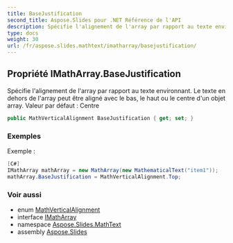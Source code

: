 ```yaml
---
title: BaseJustification
second_title: Aspose.Slides pour .NET Référence de l'API
description: Spécifie l'alignement de l'array par rapport au texte environnant. Le texte en dehors de l'array peut être aligné avec le bas, le haut ou le centre d'un objet array. Valeur par défaut : Centre
type: docs
weight: 30
url: /fr/aspose.slides.mathtext/imatharray/basejustification/
---
```


## Propriété IMathArray.BaseJustification

Spécifie l'alignement de l'array par rapport au texte environnant. Le texte en dehors de l'array peut être aligné avec le bas, le haut ou le centre d'un objet array. Valeur par défaut : Centre

```csharp
public MathVerticalAlignment BaseJustification { get; set; }
```

### Exemples

Exemple :
 
```csharp
[C#]
IMathArray mathArray = new MathArray(new MathematicalText("item1"));
mathArray.BaseJustification = MathVerticalAlignment.Top;
```

### Voir aussi

* enum [MathVerticalAlignment](../../mathverticalalignment)
* interface [IMathArray](../../imatharray)
* namespace [Aspose.Slides.MathText](../../imatharray)
* assembly [Aspose.Slides](../../../)

<!-- NE PAS ÉDITER : généré par xmldocmd pour Aspose.Slides.dll -->